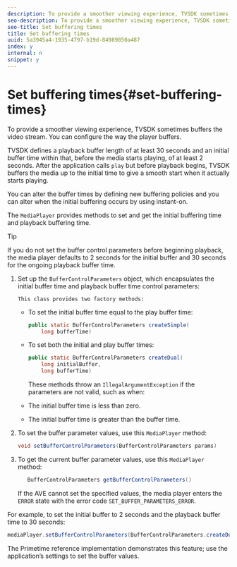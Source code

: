 ```yaml
---
description: To provide a smoother viewing experience, TVSDK sometimes buffers the video stream. You can configure the way the player buffers.
seo-description: To provide a smoother viewing experience, TVSDK sometimes buffers the video stream. You can configure the way the player buffers.
seo-title: Set buffering times
title: Set buffering times
uuid: 5a3945a4-1935-4797-b19d-84989850a487
index: y
internal: n
snippet: y
---
```


# Set buffering times{#set-buffering-times}

To provide a smoother viewing experience, TVSDK sometimes buffers the video stream. You can configure the way the player buffers.

TVSDK defines a playback buffer length of at least 30 seconds and an initial buffer time within that, before the media starts playing, of at least 2 seconds. After the application calls `play` but before playback begins, TVSDK buffers the media up to the initial time to give a smooth start when it actually starts playing.

You can alter the buffer times by defining new buffering policies and you can alter when the initial buffering occurs by using instant-on.

The `MediaPlayer` provides methods to set and get the initial buffering time and playback buffering time.

>[!TIP]
>
>If you do not set the buffer control parameters before beginning playback, the media player defaults to 2 seconds for the initial buffer and 30 seconds for the ongoing playback buffer time.

1. Set up the `BufferControlParameters` object, which encapsulates the initial buffer time and playback buffer time control parameters:

       This class provides two factory methods:

    * To set the initial buffer time equal to the play buffer time:     
    
      ```java    
      public static BufferControlParameters createSimple( 
          long bufferTime)
      ```    
    
    * To set both the initial and play buffer times:     
    
      ```java    
      public static BufferControlParameters createDual( 
          long initialBuffer,   
          long bufferTime)
      ```

       These methods throw an `IllegalArgumentException` if the parameters are not valid, such as when:

    * The initial buffer time is less than zero. 
    * The initial buffer time is greater than the buffer time.

1. To set the buffer parameter values, use this `MediaPlayer` method:

   ```java
   void setBufferControlParameters(BufferControlParameters params)
   ```

1. To get the current buffer parameter values, use this `MediaPlayer` method:

   ```java
      BufferControlParameters getBufferControlParameters()  
   
   ```

   If the AVE cannot set the specified values, the media player enters the `ERROR` state with the error code `SET_BUFFER_PARAMETERS_ERROR`.

<a id="example_B5C5004188574D8D8AB8525742767280"></a>

For example, to set the initial buffer to 2 seconds and the playback buffer time to 30 seconds:

```java
mediaPlayer.setBufferControlParameters(BufferControlParameters.createDual(2000, 30000));
```

The Primetime reference implementation demonstrates this feature; use the application’s settings to set the buffer values. 
